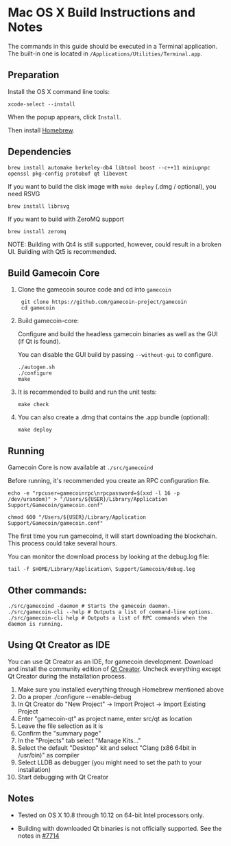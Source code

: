 Mac OS X Build Instructions and Notes
====================================
The commands in this guide should be executed in a Terminal application.
The built-in one is located in `/Applications/Utilities/Terminal.app`.

Preparation
-----------
Install the OS X command line tools:

`xcode-select --install`

When the popup appears, click `Install`.

Then install [Homebrew](https://brew.sh).

Dependencies
----------------------

    brew install automake berkeley-db4 libtool boost --c++11 miniupnpc openssl pkg-config protobuf qt libevent

If you want to build the disk image with `make deploy` (.dmg / optional), you need RSVG

    brew install librsvg

If you want to build with ZeroMQ support
    
    brew install zeromq

NOTE: Building with Qt4 is still supported, however, could result in a broken UI. Building with Qt5 is recommended.

Build Gamecoin Core
------------------------

1. Clone the gamecoin source code and cd into `gamecoin`

        git clone https://github.com/gamecoin-project/gamecoin
        cd gamecoin

2.  Build gamecoin-core:

    Configure and build the headless gamecoin binaries as well as the GUI (if Qt is found).

    You can disable the GUI build by passing `--without-gui` to configure.

        ./autogen.sh
        ./configure
        make

3.  It is recommended to build and run the unit tests:

        make check

4.  You can also create a .dmg that contains the .app bundle (optional):

        make deploy

Running
-------

Gamecoin Core is now available at `./src/gamecoind`

Before running, it's recommended you create an RPC configuration file.

    echo -e "rpcuser=gamecoinrpc\nrpcpassword=$(xxd -l 16 -p /dev/urandom)" > "/Users/${USER}/Library/Application Support/Gamecoin/gamecoin.conf"

    chmod 600 "/Users/${USER}/Library/Application Support/Gamecoin/gamecoin.conf"

The first time you run gamecoind, it will start downloading the blockchain. This process could take several hours.

You can monitor the download process by looking at the debug.log file:

    tail -f $HOME/Library/Application\ Support/Gamecoin/debug.log

Other commands:
-------

    ./src/gamecoind -daemon # Starts the gamecoin daemon.
    ./src/gamecoin-cli --help # Outputs a list of command-line options.
    ./src/gamecoin-cli help # Outputs a list of RPC commands when the daemon is running.

Using Qt Creator as IDE
------------------------
You can use Qt Creator as an IDE, for gamecoin development.
Download and install the community edition of [Qt Creator](https://www.qt.io/download/).
Uncheck everything except Qt Creator during the installation process.

1. Make sure you installed everything through Homebrew mentioned above
2. Do a proper ./configure --enable-debug
3. In Qt Creator do "New Project" -> Import Project -> Import Existing Project
4. Enter "gamecoin-qt" as project name, enter src/qt as location
5. Leave the file selection as it is
6. Confirm the "summary page"
7. In the "Projects" tab select "Manage Kits..."
8. Select the default "Desktop" kit and select "Clang (x86 64bit in /usr/bin)" as compiler
9. Select LLDB as debugger (you might need to set the path to your installation)
10. Start debugging with Qt Creator

Notes
-----

* Tested on OS X 10.8 through 10.12 on 64-bit Intel processors only.

* Building with downloaded Qt binaries is not officially supported. See the notes in [#7714](https://github.com/bitcoin/bitcoin/issues/7714)
